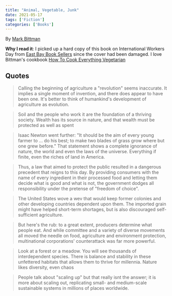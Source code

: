 ```yaml
---
title: "Animal, Vegetable, Junk"
date: 2021-05-17
tags: ['Fiction']
categories: ['Books']
---
```


By [Mark Bittman](https://www.isabelallende.com/)
  

**Why I read it**: I picked up a hard copy of this book on International Workers Day from [East Bay Book Sellers](https://www.ebbooksellers.com/) since the cover had been damaged. I love Bittman's cookbook [How To Cook Everything Vegetarian ](https://www.amazon.com/How-Cook-Everything-Vegetarian-Meatless/dp/0764524836)



## Quotes

> Calling the beginning of agriculture a "revolution" seems inaccurate. It implies a single moment of invention, and there does appear to have been one. It's better to think of humankind's development of agriculture as evolution.  

<!-- -->

> Soil and the people who work it are the foundation of a thriving society. Wealth has its source in nature, and that wealth must be protected as well as spent
<!-- -->

> Isaac Newton went further: "It should be the aim of every young farmer to ... do his best; to make two blades of grass grow where but one grew before." That statement shows a complete ignorance of nature, the world and even the laws of the universe. Everything if finite, even the riches of land in America. 


<!-- -->

> Thus, a law that aimed to protect the public resulted in a dangerous precedent that reigns to this day. By providing consumers with the name of every ingredient in their processed food and letting them decide what is good and what is not, the government dodges all responsibility under the pretense of "freedom of choice". 

<!-- -->

> The United States wove a wev that would keep former colonies and other developing countries dependent upon them. The imported grain might have helped short-term shortages, but is also discouraged self-sufficient agriculture. 

<!-- -->

> But here's the rub: to a great extent, producers determine what people eat. And while committee and a variety of diverse movements all moved the needle on food, agriculture and environment protection, multinational corporations' counterattack was far more powerful. 

<!-- -->

> Look at a forest or a meadow. You will see thousands of interdependent species. There is balance and stability in these unfettered habitats that allows them to thrive for millennia. Nature likes diversity,  even chaos

<!-- -->

> People talk about "scaling up" but that really isnt the answer; it is more about scaling out, replicating small- and medium-scale sustainable systems in millions of places worldwide. 